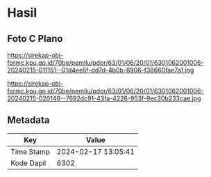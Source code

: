 # Hasil

## Foto C Plano

https://sirekap-obj-formc.kpu.go.id/70be/pemilu/pdpr/63/01/06/20/01/6301062001006-20240215-011151--01d4ee5f-dd7d-4b0b-8906-f38660fae7a1.jpg

https://sirekap-obj-formc.kpu.go.id/70be/pemilu/pdpr/63/01/06/20/01/6301062001006-20240215-020146--7692dc91-43fa-4226-953f-9ec30b233cae.jpg


## Metadata

| Key        | Value               |
| ---------- | ------------------- |
| Time Stamp | 2024-02-17 13:05:41 |
| Kode Dapil | 6302                |



